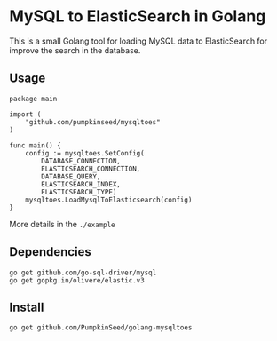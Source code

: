 # MySQL to ElasticSearch in Golang

This is a small Golang tool for loading MySQL data to ElasticSearch for improve the search in the database.

## Usage
```
package main

import (
	"github.com/pumpkinseed/mysqltoes"
)

func main() {
	config := mysqltoes.SetConfig(
		DATABASE_CONNECTION,
		ELASTICSEARCH_CONNECTION,
		DATABASE_QUERY,
		ELASTICSEARCH_INDEX,
		ELASTICSEARCH_TYPE)
	mysqltoes.LoadMysqlToElasticsearch(config)
}
```
More details in the `./example`

## Dependencies

```
go get github.com/go-sql-driver/mysql
go get gopkg.in/olivere/elastic.v3
```

## Install

```
go get github.com/PumpkinSeed/golang-mysqltoes
```
